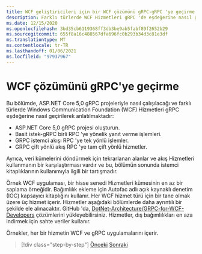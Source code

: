 ```yaml
---
title: WCF geliştiricileri için bir WCF çözümünü gRPC-gRPC 'ye geçirme
description: Farklı türlerde WCF Hizmetleri gRPC 'de eşdeğerine nasıl geçirilir.
ms.date: 12/15/2020
ms.openlocfilehash: 3bd35cb6119368ff3db3be9ab5fabf89f2652b29
ms.sourcegitcommit: 655f8a16c488567dfa696fc0b293b34d3c81e3df
ms.translationtype: MT
ms.contentlocale: tr-TR
ms.lasthandoff: 01/06/2021
ms.locfileid: "97937967"
---
```

# <a name="migrate-a-wcf-solution-to-grpc"></a>WCF çözümünü gRPC'ye geçirme

Bu bölümde, ASP.NET Core 5,0 gRPC projeleriyle nasıl çalışılacağı ve farklı türlerde Windows Communication Foundation (WCF) Hizmetleri gRPC eşdeğerine nasıl geçirilerek anlatılmaktadır:

- ASP.NET Core 5,0 gRPC projesi oluşturun.
- Basit istek-gRPC birli RPC 'ye yönelik yanıt verme işlemleri.
- GRPC istemci akışı RPC 'ye tek yönlü işlemler.
- GRPC çift yönlü akış RPC 'ye tam çift yönlü hizmetler.

Ayrıca, veri kümelerini döndürmek için tekrarlanan alanlar ve akış Hizmetleri kullanmanın bir karşılaştırması vardır ve bu, bölümün sonunda istemci kitaplıklarının kullanımıyla ilgili bir tartışmadır.

Örnek WCF uygulaması, bir hisse senedi Hizmetleri kümesinin en az bir saplama örneğidir. Bağımlılık ekleme için Autofac adlı açık kaynaklı denetim (IOC) kapsayıcı kitaplığını kullanır. Her WCF hizmet türü için bir tane olmak üzere üç hizmet içerir. Hizmetler aşağıdaki bölümlerde daha ayrıntılı bir şekilde ele alınacaktır. GitHub 'da, [DotNet-Architecture/GRPC-for-WCF-Developers](https://github.com/dotnet-architecture/grpc-for-wcf-developers) çözümlerini yükleyebilirsiniz. Hizmetler, dış bağımlılıkları en aza indirmek için sahte veriler kullanır.

Örnekler, her bir hizmetin WCF ve gRPC uygulamalarını içerir.

>[!div class="step-by-step"]
>[Önceki](ws-protocols.md) 
> [Sonraki](create-project.md)
